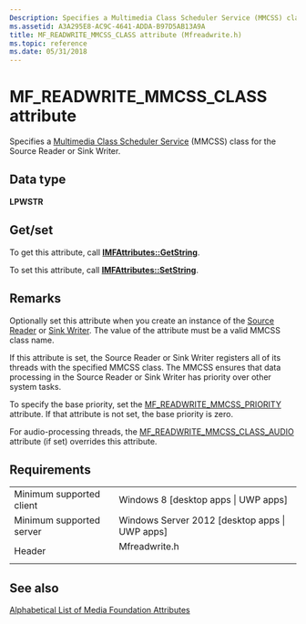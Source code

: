 ```yaml
---
Description: Specifies a Multimedia Class Scheduler Service (MMCSS) class for the Source Reader or Sink Writer.
ms.assetid: A3A295E8-AC9C-4641-ADDA-B97D5AB13A9A
title: MF_READWRITE_MMCSS_CLASS attribute (Mfreadwrite.h)
ms.topic: reference
ms.date: 05/31/2018
---
```


# MF\_READWRITE\_MMCSS\_CLASS attribute

Specifies a [Multimedia Class Scheduler Service](https://msdn.microsoft.com/library/ms684247(v=VS.85).aspx) (MMCSS) class for the Source Reader or Sink Writer.

## Data type

**LPWSTR**

## Get/set

To get this attribute, call [**IMFAttributes::GetString**](/windows/desktop/api/mfobjects/nf-mfobjects-imfattributes-getstring).

To set this attribute, call [**IMFAttributes::SetString**](/windows/desktop/api/mfobjects/nf-mfobjects-imfattributes-setstring).

## Remarks

Optionally set this attribute when you create an instance of the [Source Reader](source-reader.md) or [Sink Writer](sink-writer.md). The value of the attribute must be a valid MMCSS class name.

If this attribute is set, the Source Reader or Sink Writer registers all of its threads with the specified MMCSS class. The MMCSS ensures that data processing in the Source Reader or Sink Writer has priority over other system tasks.

To specify the base priority, set the [MF\_READWRITE\_MMCSS\_PRIORITY](mf-readwrite-mmcss-priority.md) attribute. If that attribute is not set, the base priority is zero.

For audio-processing threads, the [MF\_READWRITE\_MMCSS\_CLASS\_AUDIO](mf-readwrite-mmcss-class-audio.md) attribute (if set) overrides this attribute.

## Requirements



|                                     |                                                                                          |
|-------------------------------------|------------------------------------------------------------------------------------------|
| Minimum supported client<br/> | Windows 8 \[desktop apps \| UWP apps\]<br/>                                        |
| Minimum supported server<br/> | Windows Server 2012 \[desktop apps \| UWP apps\]<br/>                              |
| Header<br/>                   | <dl> <dt>Mfreadwrite.h</dt> </dl> |



## See also

<dl> <dt>

[Alphabetical List of Media Foundation Attributes](alphabetical-list-of-media-foundation-attributes.md)
</dt> </dl>

 

 




